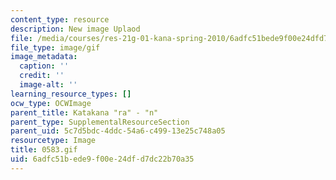 ```yaml
---
content_type: resource
description: New image Uplaod
file: /media/courses/res-21g-01-kana-spring-2010/6adfc51bede9f00e24dfd7dc22b70a35_0583.gif
file_type: image/gif
image_metadata:
  caption: ''
  credit: ''
  image-alt: ''
learning_resource_types: []
ocw_type: OCWImage
parent_title: Katakana "ra" - "n"
parent_type: SupplementalResourceSection
parent_uid: 5c7d5bdc-4ddc-54a6-c499-13e25c748a05
resourcetype: Image
title: 0583.gif
uid: 6adfc51b-ede9-f00e-24df-d7dc22b70a35
---
```

